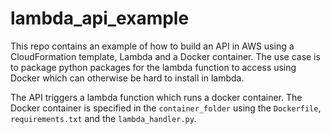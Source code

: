 # lambda_api_example

This repo contains an example of how to build an API in AWS using a CloudFormation template, Lambda and a Docker container. The use case is to package python packages for the lambda function to access using Docker which can otherwise be hard to install in lambda.

The API triggers a lambda function which runs a docker container.
The Docker container is specified in the `container_folder` using the `Dockerfile`, `requirements.txt` and the `lambda_handler.py`.
